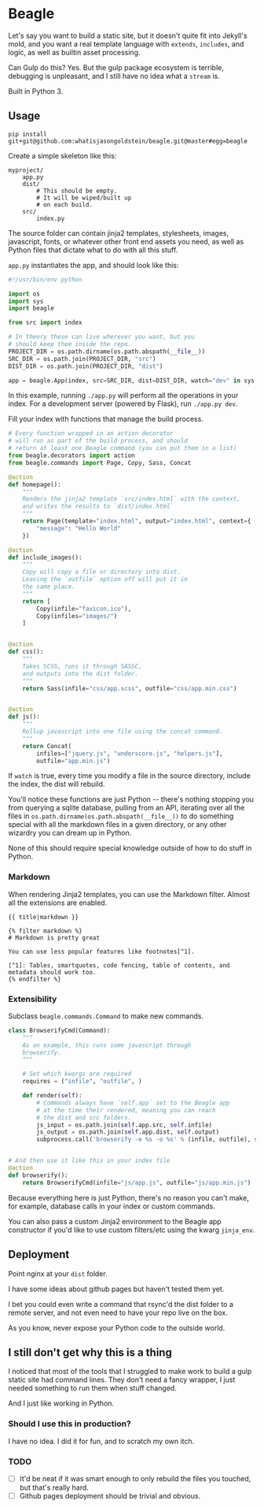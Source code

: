 # Beagle

Let's say you want to build a static site, but it doesn't quite
fit into Jekyll's mold, and you want a real template language
with `extends`, `includes`, and logic, as well as builtin
asset processing. 

Can Gulp do this? Yes. But the gulp package ecosystem is terrible,
debugging is unpleasant, and I still have no idea what a `stream` is.

Built in Python 3.

## Usage

`pip install git+git@github.com:whatisjasongoldstein/beagle.git@master#egg=beagle`

Create a simple skeleton like this:

```
myproject/
    app.py
    dist/
        # This should be empty.
        # It will be wiped/built up
        # on each build.
    src/
        index.py

```

The source folder can contain jinja2 templates, stylesheets,
images, javascript, fonts, or whatever other front end assets
you need, as well as Python files that dictate what to do with
all this stuff.

`app.py` instantiates the app, and should look like this:

```python
#!/usr/bin/env python

import os
import sys
import beagle

from src import index

# In theory these can live wherever you want, but you
# should keep them inside the repo.
PROJECT_DIR = os.path.dirname(os.path.abspath(__file__))
SRC_DIR = os.path.join(PROJECT_DIR, "src")
DIST_DIR = os.path.join(PROJECT_DIR, "dist")

app = beagle.App(index, src=SRC_DIR, dist=DIST_DIR, watch="dev" in sys.argv)
```

In this example, running `./app.py` will perform all the operations in your index.
For a development server (powered by Flask), run `./app.py dev`.

Fill your index with functions that manage the build process.

```python
# Every function wrapped in an action decorator
# will run as part of the build process, and should
# return at least one Beagle command (you can put them in a list)
from beagle.decorators import action
from beagle.commands import Page, Copy, Sass, Concat

@action
def homepage():
    """
    Renders the jinja2 template `src/index.html` with the context,
    and writes the results to `dist/index.html`
    """
    return Page(template="index.html", output="index.html", context={
        "message": "Hello World"
    })

@action
def include_images():
    """
    Copy will copy a file or directory into dist.
    Leaving the `outfile` option off will put it in
    the same place.
    """
    return [
        Copy(infile="favicon.ico"),
        Copy(infiles="images/")
    ]


@action
def css():
    """
    Takes SCSS, runs it through SASSC, 
    and outputs into the dist folder.
    """
    return Sass(infile="css/app.scss", outfile="css/app.min.css")


@action
def js():
    """
    Rollup javascript into one file using the concat command.
    """
    return Concat(
        infiles=["jquery.js", "underscore.js", "helpers.js"],
        outfile="app.min.js")

```

If `watch` is true, every time you modify a file in the source
directory, include the index, the dist will rebuild.

You'll notice these functions are just Python -- there's nothing
stopping you from querying a sqlite database, pulling from an API,
iterating over all the files in `os.path.dirname(os.path.abspath(__file__))`
to do something special with all the markdown files in a given directory,
or any other wizardry you can dream up in Python.

None of this should require special knowledge outside of how to do 
stuff in Python.

### Markdown

When rendering Jinja2 templates, you can use the Markdown
filter. Almost all the extensions are enabled.

```jinja2
{{ title|markdown }}

{% filter markdown %}
# Markdown is pretty great

You can use less popular features like footnotes[^1].

[^1]: Tables, smartquotes, code fencing, table of contents, and metadata should work too.
{% endfilter %}
```


### Extensibility

Subclass `beagle.commands.Command` to make new commands.

```python
class BrowserifyCmd(Command):
    """
    As an example, this runs some javascript through
    browserify.
    """

    # Set which kwargs are required
    requires = ("infile", "outfile", )

    def render(self):
        # Commands always have `self.app` set to the Beagle app
        # at the time their rendered, meaning you can reach
        # the dist and src folders.
        js_input = os.path.join(self.app.src, self.infile)
        js_output = os.path.join(self.app.dist, self.output)
        subprocess.call('browserify -e %s -o %s' % (infile, outfile), shell=True)


# And then use it like this in your index file
@action
def browserify():
    return BrowserifyCmd(infile="js/app.js", outfile="js/app.min.js")

```

Because everything here is just Python, there's no reason you can't make, for example,
database calls in your index or custom commands.

You can also pass a custom Jinja2 environment to the Beagle app constructor if you'd
like to use custom filters/etc using the kwarg `jinja_env`.

## Deployment

Point nginx at your `dist` folder.

I have some ideas about github pages but haven't tested them yet.

I bet you could even write a command that rsync'd the dist folder
to a remote server, and not even need to have your repo live on the box.

As you know, never expose your Python code to the outside world.

## I still don't get why this is a thing

I noticed that most of the tools that I struggled to make
work to build a gulp static site had command lines. They don't need
a fancy wrapper, I just needed something to run them when stuff changed.

And I just like working in Python.

### Should I use this in production?

I have no idea. I did it for fun, and to scratch my own itch.

### TODO

- [ ] It'd be neat if it was smart enough to only rebuild the files you
touched, but that's really hard.
- [ ] Github pages deployment should be trivial and obvious.
